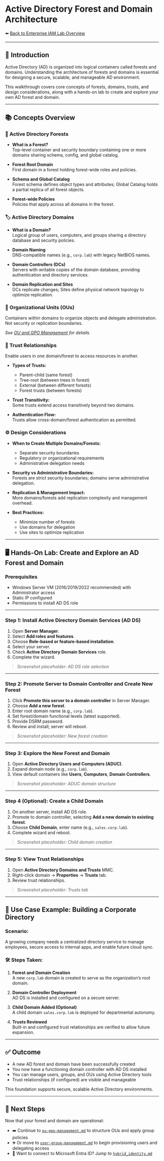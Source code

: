 # Active Directory Forest and Domain Architecture

⬅️ [Back to Enterprise IAM Lab Overview](../README.md)

---

## 📝 Introduction

Active Directory (AD) is organized into logical containers called forests and domains. Understanding the architecture of forests and domains is essential for designing a secure, scalable, and manageable AD environment.

This walkthrough covers core concepts of forests, domains, trusts, and design considerations, along with a hands-on lab to create and explore your own AD forest and domain.

---

## 📚 Concepts Overview

### 🌲 Active Directory Forests

- **What is a Forest?**  
  Top-level container and security boundary containing one or more domains sharing schema, config, and global catalog.

- **Forest Root Domain**  
  First domain in a forest holding forest-wide roles and policies.

- **Schema and Global Catalog**  
  Forest schema defines object types and attributes; Global Catalog holds a partial replica of all forest objects.

- **Forest-wide Policies**  
  Policies that apply across all domains in the forest.

### 🏷️ Active Directory Domains

- **What is a Domain?**  
  Logical group of users, computers, and groups sharing a directory database and security policies.

- **Domain Naming**  
  DNS-compatible names (e.g., `corp.lab`) with legacy NetBIOS names.

- **Domain Controllers (DCs)**  
  Servers with writable copies of the domain database, providing authentication and directory services.

- **Domain Replication and Sites**  
  DCs replicate changes; Sites define physical network topology to optimize replication.

### 📂 Organizational Units (OUs)

Containers within domains to organize objects and delegate administration. Not security or replication boundaries.

_See [OU and GPO Management](./ou-gpo-management.md) for details._

### 🔐 Trust Relationships

Enable users in one domain/forest to access resources in another.

- **Types of Trusts:**  
  - Parent-child (same forest)  
  - Tree-root (between trees in forest)  
  - External (between different forests)  
  - Forest trusts (between forests)

- **Trust Transitivity:**  
  Some trusts extend access transitively beyond two domains.

- **Authentication Flow:**  
  Trusts allow cross-domain/forest authentication as permitted.

### ⚙️ Design Considerations

- **When to Create Multiple Domains/Forests:**  
  - Separate security boundaries  
  - Regulatory or organizational requirements  
  - Administrative delegation needs

- **Security vs Administrative Boundaries:**  
  Forests are strict security boundaries; domains serve administrative delegation.

- **Replication & Management Impact:**  
  More domains/forests add replication complexity and management overhead.

- **Best Practices:**  
  - Minimize number of forests  
  - Use domains for delegation  
  - Use sites to optimize replication

---

## 🖥️ Hands-On Lab: Create and Explore an AD Forest and Domain

### Prerequisites

- Windows Server VM (2016/2019/2022 recommended) with Administrator access  
- Static IP configured  
- Permissions to install AD DS role

---

### Step 1: Install Active Directory Domain Services (AD DS)

1. Open **Server Manager**.  
2. Select **Add roles and features**.  
3. Choose **Role-based or feature-based installation**.  
4. Select your server.  
5. Check **Active Directory Domain Services** role.  
6. Complete the wizard.

> _Screenshot placeholder: AD DS role selection_

---

### Step 2: Promote Server to Domain Controller and Create New Forest

1. Click **Promote this server to a domain controller** in Server Manager.  
2. Choose **Add a new forest**.  
3. Enter root domain name (e.g., `corp.lab`).  
4. Set forest/domain functional levels (latest supported).  
5. Provide DSRM password.  
6. Review and install; server will reboot.

> _Screenshot placeholder: New forest creation_

---

### Step 3: Explore the New Forest and Domain

1. Open **Active Directory Users and Computers (ADUC)**.  
2. Expand domain node (e.g., `corp.lab`).  
3. View default containers like **Users**, **Computers**, **Domain Controllers**.

> _Screenshot placeholder: ADUC domain structure_

---

### Step 4 (Optional): Create a Child Domain

1. On another server, install AD DS role.  
2. Promote to domain controller, selecting **Add a new domain to existing forest**.  
3. Choose **Child Domain**, enter name (e.g., `sales.corp.lab`).  
4. Complete wizard and reboot.

> _Screenshot placeholder: Child domain creation_

---

### Step 5: View Trust Relationships

1. Open **Active Directory Domains and Trusts** MMC.  
2. Right-click domain → **Properties** → **Trusts** tab.  
3. Review trust relationships.

> _Screenshot placeholder: Trusts tab_

---

## 🧩 Use Case Example: Building a Corporate Directory

### Scenario:  
A growing company needs a centralized directory service to manage employees, secure access to internal apps, and enable future cloud sync.

### 🛠 Steps Taken:

1. **Forest and Domain Creation**  
   A new `corp.lab` domain is created to serve as the organization’s root domain.

2. **Domain Controller Deployment**  
   AD DS is installed and configured on a secure server.

3. **Child Domain Added (Optional)**  
   A child domain `sales.corp.lab` is deployed for departmental autonomy.

4. **Trusts Reviewed**  
   Built-in and configured trust relationships are verified to allow future expansion.

---

## ✅ Outcome

- A new AD forest and domain have been successfully created
- You now have a functioning domain controller with AD DS installed
- You can manage users, groups, and OUs using Active Directory tools
- Trust relationships (if configured) are visible and manageable

This foundation supports secure, scalable Active Directory environments.

---

## 🔗 Next Steps

Now that your forest and domain are operational:

- ➡️ Continue to [`ou-gpo-management.md`](./ou-gpo-management.md) to structure OUs and apply group policies  
- ➕ Or move to [`user-group-management.md`](./user-group-management.md) to begin provisioning users and delegating access  
- 🔗 Want to connect to Microsoft Entra ID? Jump to [`hybrid_identity.md`](../entra/hybrid_identity.md)

